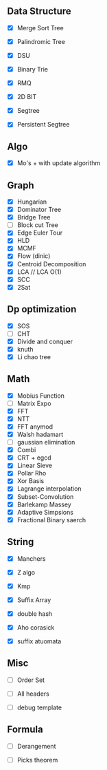 ## Data Structure
- [x] Merge Sort Tree
- [x] Palindromic Tree
- [x] DSU
- [x] Binary Trie
- [x] RMQ
- [x] 2D BIT
- [x] Segtree
- [x] Persistent Segtree


## Algo
- [x] Mo's + with update algorithm

## Graph
- [x] Hungarian
- [x] Dominator Tree
- [x] Bridge Tree
- [ ] Block cut Tree
- [x] Edge Euler Tour
- [x] HLD
- [x] MCMF
- [x] Flow (dinic)
- [x] Centroid Decomposition
- [x] LCA // LCA O(1)
- [x] SCC
- [x] 2Sat

## Dp optimization
- [x] SOS
- [ ] CHT
- [x] Divide and conquer
- [x] knuth
- [x] Li chao tree

## Math
- [x] Mobius Function
- [ ] Matrix Expo
- [x] FFT 
- [x] NTT
- [x] FFT anymod
- [x] Walsh hadamart
- [ ] gaussian elimination
- [x] Combi
- [x] CRT + egcd
- [x] Linear Sieve
- [x] Pollar Rho
- [x] Xor Basis
- [x] Lagrange interpolation
- [x] Subset-Convolution
- [x] Barlekamp Massey
- [x] Adaptive Simpsions
- [x] Fractional Binary saerch

## String
- [x] Manchers
- [x] Z algo
- [x] Kmp
- [x] Suffix Array
- [x] double hash
- [x] Aho corasick
- [x] suffix atuomata


## Misc
- [ ] Order Set 
- [ ] All headers
- [ ] debug template


## Formula
- [ ] Derangement
- [ ] Picks theorem


